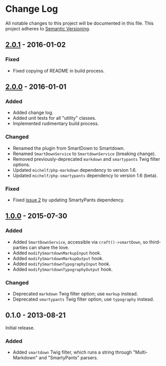 # Change Log #
All notable changes to this project will be documented in this file. This
project adheres to [Semantic Versioning](http://semver.org/).

## [2.0.1] - 2016-01-02 ##
### Fixed ###
- Fixed copying of README in build process.

## [2.0.0] - 2016-01-01 ##
### Added ###
- Added change log.
- Added unit tests for all "utility" classes.
- Implemented rudimentary build process.

### Changed ###
- Renamed the plugin from SmartDown to Smartdown.
- Renamed `SmartDownService` to `SmartdownService` (breaking change).
- Removed previously-deprecated `markdown` and `smartypants` Twig filter options.
- Updated `michelf/php-markdown` dependency to version 1.6.
- Updated `michelf/php-smartypants` dependency to version 1.6 (beta).

### Fixed ###
- Fixed [issue 2][issue-2] by updating SmartyPants dependency.

[issue-2]: https://github.com/monooso/smartdown.craft-plugin/issues/2

## [1.0.0] - 2015-07-30 ##
### Added ###
- Added `SmartDownService`, accessible via `craft()->smartDown`, so third-parties can share the love.
- Added `modifySmartdownMarkupInput` hook.
- Added `modifySmartdownMarkupOutput` hook.
- Added `modifySmartdownTypographyInput` hook.
- Added `modifySmartdownTypographyOutput` hook.

### Changed ###
- Deprecated `markdown` Twig filter option; use `markup` instead.
- Deprecated `smartypants` Twig filter option; use `typography` instead.

## 0.1.0 - 2013-08-21 ##
Initial release.

### Added ###
- Added `smartdown` Twig filter, which runs a string through "Multi-Markdown" and "SmartyPants" parsers.

[Unreleased]: https://github.com/monooso/smartdown.craft-plugin/compare/1.0.0...HEAD
[2.0.1]: https://github.com/monooso/smartdown.craft-plugin/compare/2.0.0...2.0.1
[2.0.0]: https://github.com/monooso/smartdown.craft-plugin/compare/1.0.0...2.0.0
[1.0.0]: https://github.com/monooso/smartdown.craft-plugin/compare/0.1.0...1.0.0
